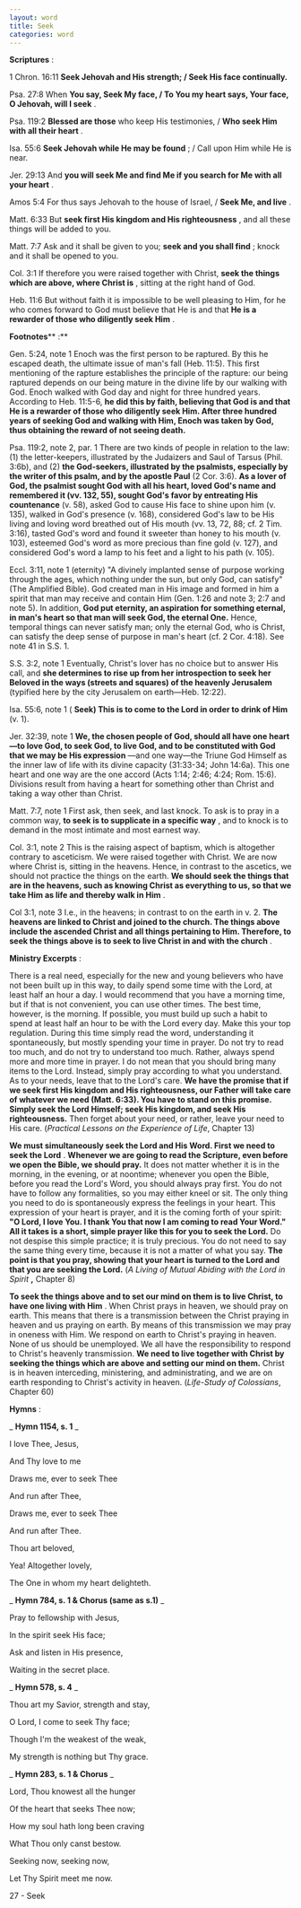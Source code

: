 ```yaml
---
layout: word
title: Seek
categories: word
---
```


**Scriptures** :

1 Chron. 16:11 **Seek Jehovah and His strength; / Seek His face continually.**

Psa. 27:8 When **You say, Seek My face, / To You my heart says, Your face, O Jehovah, will I seek** .

Psa. 119:2 **Blessed are those** who keep His testimonies, / **Who seek Him with all their heart** .

Isa. 55:6 **Seek Jehovah while He may be found** ; / Call upon Him while He is near.

Jer. 29:13 And **you will seek Me and find Me if you search for Me with all your heart** .

Amos 5:4 For thus says Jehovah to the house of Israel, / **Seek Me, and live** .

Matt. 6:33 But **seek first His kingdom and His righteousness** , and all these things will be added to you.

Matt. 7:7 Ask and it shall be given to you; **seek and you shall find** ; knock and it shall be opened to you.

Col. 3:1 If therefore you were raised together with Christ, **seek the things which are above, where Christ is** , sitting at the right hand of God.

Heb. 11:6 But without faith it is impossible to be well pleasing to Him, for he who comes forward to God must believe that He is and that **He is a rewarder of those who diligently seek Him** .

**Footnotes**** :**

Gen. 5:24, note 1 Enoch was the first person to be raptured. By this he escaped death, the ultimate issue of man's fall (Heb. 11:5). This first mentioning of the rapture establishes the principle of the rapture: our being raptured depends on our being mature in the divine life by our walking with God. Enoch walked with God day and night for three hundred years. According to Heb. 11:5-6, **he did this by faith, believing that God is and that He is a rewarder of those who diligently seek Him. After three hundred years of seeking God and walking with Him, Enoch was taken by God, thus obtaining the reward of not seeing death.**

Psa. 119:2, note 2, par. 1 There are two kinds of people in relation to the law: (1) the letter-keepers, illustrated by the Judaizers and Saul of Tarsus (Phil. 3:6b), and (2) **the God-seekers, illustrated by the psalmists, especially by the writer of this psalm, and by the apostle Paul** (2 Cor. 3:6). **As a lover of God, the psalmist sought God with all his heart, loved God's name and remembered it (vv. 132, 55), sought God's favor by entreating His countenance** (v. 58), asked God to cause His face to shine upon him (v. 135), walked in God's presence (v. 168), considered God's law to be His living and loving word breathed out of His mouth (vv. 13, 72, 88; cf. 2 Tim. 3:16), tasted God's word and found it sweeter than honey to his mouth (v. 103), esteemed God's word as more precious than fine gold (v. 127), and considered God's word a lamp to his feet and a light to his path (v. 105).

Eccl. 3:11, note 1 (eternity) "A divinely implanted sense of purpose working through the ages, which nothing under the sun, but only God, can satisfy" (The Amplified Bible). God created man in His image and formed in him a spirit that man may receive and contain Him (Gen. 1:26 and note 3; 2:7 and note 5). In addition, **God put eternity, an aspiration for something eternal, in man's heart so that man will seek God, the eternal One.** Hence, temporal things can never satisfy man; only the eternal God, who is Christ, can satisfy the deep sense of purpose in man's heart (cf. 2 Cor. 4:18). See note 41 in S.S. 1.

S.S. 3:2, note 1 Eventually, Christ's lover has no choice but to answer His call, and **she determines to rise up from her introspection to seek her Beloved in the ways (streets and squares) of the heavenly Jerusalem** (typified here by the city Jerusalem on earth—Heb. 12:22).

Isa. 55:6, note 1 ( **Seek) This is to come to the Lord in order to drink of Him** (v. 1).

Jer. 32:39, note 1 **We, the chosen people of God, should all have one heart—to love God, to seek God, to live God, and to be constituted with God that we may be His expression** —and one way—the Triune God Himself as the inner law of life with its divine capacity (31:33-34; John 14:6a). This one heart and one way are the one accord (Acts 1:14; 2:46; 4:24; Rom. 15:6). Divisions result from having a heart for something other than Christ and taking a way other than Christ.

Matt. 7:7, note 1 First ask, then seek, and last knock. To ask is to pray in a common way, **to seek is to supplicate in a specific way** , and to knock is to demand in the most intimate and most earnest way.

Col. 3:1, note 2 This is the raising aspect of baptism, which is altogether contrary to asceticism. We were raised together with Christ. We are now where Christ is, sitting in the heavens. Hence, in contrast to the ascetics, we should not practice the things on the earth. **We should seek the things that are in the heavens, such as knowing Christ as everything to us, so that we take Him as life and thereby walk in Him** .

Col 3:1, note 3 I.e., in the heavens; in contrast to on the earth in v. 2. **The heavens are linked to Christ and joined to the church. The things above include the ascended Christ and all things pertaining to Him. Therefore, to seek the things above is to seek to live Christ in and with the church** .

**Ministry Excerpts** :

There is a real need, especially for the new and young believers who have not been built up in this way, to daily spend some time with the Lord, at least half an hour a day. I would recommend that you have a morning time, but if that is not convenient, you can use other times. The best time, however, is the morning. If possible, you must build up such a habit to spend at least half an hour to be with the Lord every day. Make this your top regulation. During this time simply read the word, understanding it spontaneously, but mostly spending your time in prayer. Do not try to read too much, and do not try to understand too much. Rather, always spend more and more time in prayer. I do not mean that you should bring many items to the Lord. Instead, simply pray according to what you understand. As to your needs, leave that to the Lord's care. **We have the promise that if we seek first His kingdom and His righteousness, our Father will take care of whatever we need (Matt. 6:33). You have to stand on this promise. Simply seek the Lord Himself; seek His kingdom, and seek His righteousness.** Then forget about your need, or rather, leave your need to His care. (_Practical Lessons on the Experience of Life_, Chapter 13)

**We must simultaneously seek the Lord and His Word. First we need to seek the Lord** . **Whenever we are going to read the Scripture, even before we open the Bible, we should pray.** It does not matter whether it is in the morning, in the evening, or at noontime; whenever you open the Bible, before you read the Lord's Word, you should always pray first. You do not have to follow any formalities, so you may either kneel or sit. The only thing you need to do is spontaneously express the feelings in your heart. This expression of your heart is prayer, and it is the coming forth of your spirit: **"O Lord, I love You. I thank You that now I am coming to read Your Word." All it takes is a short, simple prayer like this for you to seek the Lord.** Do not despise this simple practice; it is truly precious. You do not need to say the same thing every time, because it is not a matter of what you say. **The point is that you pray, showing that your heart is turned to the Lord and that you are seeking the Lord.** (_A Living of Mutual Abiding with the Lord in Spirit_ **,** Chapter 8)

**To seek the things above and to set our mind on them is to live Christ, to have one living with Him** . When Christ prays in heaven, we should pray on earth. This means that there is a transmission between the Christ praying in heaven and us praying on earth. By means of this transmission we may pray in oneness with Him. We respond on earth to Christ's praying in heaven. None of us should be unemployed. We all have the responsibility to respond to Christ's heavenly transmission. **We need to live together with Christ by seeking the things which are above and setting our mind on them.** Christ is in heaven interceding, ministering, and administrating, and we are on earth responding to Christ's activity in heaven. (_Life-Study of Colossians_, Chapter 60)

**Hymns** :

_ **Hymn 1154, s. 1** _

I love Thee, Jesus,

And Thy love to me

Draws me, ever to seek Thee

And run after Thee,

Draws me, ever to seek Thee

And run after Thee.

Thou art beloved,

Yea! Altogether lovely,

The One in whom my heart delighteth.

_ **Hymn 784, s. 1 & Chorus (same as s.1)** _

Pray to fellowship with Jesus,

In the spirit seek His face;

Ask and listen in His presence,

Waiting in the secret place.

_ **Hymn 578, s. 4** _

Thou art my Savior, strength and stay,

O Lord, I come to seek Thy face;

Though I'm the weakest of the weak,

My strength is nothing but Thy grace.

_ **Hymn 283, s. 1 & Chorus** _

Lord, Thou knowest all the hunger

Of the heart that seeks Thee now;

How my soul hath long been craving

What Thou only canst bestow.

Seeking now, seeking now,

Let Thy Spirit meet me now.

27 - Seek

